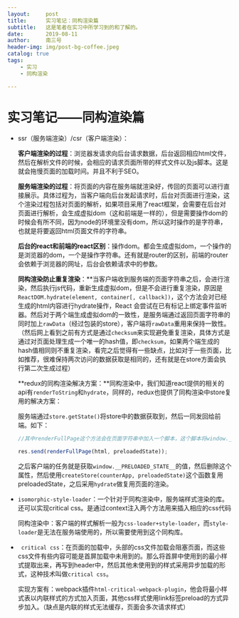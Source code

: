 ```yaml
---
layout:     post
title:      实习笔记：同构渲染篇
subtitle:   这是笔者在实习中所学习到的和了解的。
date:       2019-08-11
author:     南三号
header-img: img/post-bg-coffee.jpeg
catalog: true
tags:
    - 实习	
	- 同构渲染

---
```


# 实习笔记——同构渲染篇

- ssr（服务端渲染）/csr（客户端渲染）：

  **客户端渲染的过程**：浏览器发请求向后台请求数据，后台返回相应html文件，然后在解析文件的时候，会相应的请求页面所带的样式文件以及js脚本。这是就会拖慢页面的加载时间。并且不利于SEO。

  **服务端渲染的过程**：将页面的内容在服务端就渲染好，传回的页面可以进行直接展示。具体过程为，当客户端向后台发起请求时，后台对页面进行渲染，这个渲染过程包括对页面的解析，如果项目采用了react框架，会需要在后台对页面进行解析，会生成虚拟dom（这和前端是一样的），但是需要操作dom的时候会有所不同，因为node的环境里没有dom，所以这时操作的是字符串，也就是将要返回html页面文件的字符串。

  **后台的react和前端的react区别**：操作dom。都会生成虚拟dom，一个操作的是浏览器的dom，一个是操作字符串。还有就是router的区别，前端的router会依赖于浏览器的网址，后台会依赖请求中的参数。

  **同构渲染防止重复渲染**：**当客户端收到服务端的页面字符串之后，会进行渲染，然后执行js代码，重新生成虚拟dom，但是不会进行重复渲染，原因是`ReactDOM.hydrate(element, container[, callback])`，这个方法会对已经生成的html内容进行hydrate操作，React 会尝试在已有标记上绑定事件监听器。然后对于两个端生成虚拟dom的一致性，是服务端通过返回页面字符串的同时加上`rawData`（经过包装的store），客户端将`rawData`重用来保持一致性。（然后网上看到之前有方式是通过`checksum`来实现避免重复渲染，具体方式是通过对页面处理生成一个唯一的hash值，即`checksum`，如果两个端生成的hash值相同则不重复渲染，看完之后觉得有一些缺点，比如对于一些页面，比如推荐，很难保持两次访问的数据获取是相同的，还有就是在store方面会执行第二次生成过程）

  **redux的同构渲染解决方案：**同构渲染中，我们知道react提供的相关的api有`renderToString`和`hydrate`，同样的，redux也提供了同构渲染中store复用的解决方案：

  服务端通过`store.getState()`将store中的数据获取到，然后一同发回给前端。如下：

  ```js
  //其中renderFullPage这个方法会在页面字符串中加入一个脚本，这个脚本将window.__PRELOADED_STATE__的值设置为${JSON.stringify(preloadedState).replace(/</g,'\\u003c')}
  
  res.send(renderFullPage(html, preloadedState));
  ```

  之后客户端的任务就是获取`window.__PRELOADED_STATE__`的值，然后删除这个属性，然后使用`createStore(counterApp, preloadedState)`这个函数复用preloadedState，之后采用`hydrate`做复用页面的渲染。

- `isomorphic-style-loader`：一个针对于同构渲染中，服务端样式渲染的库。还可以实现critical css。是通过context注入两个方法用来插入相应的css代码

  同构渲染中：客户端的样式解析一般为`css-loader+style-loader`，而`style-loader`是无法在服务端使用的，所以需要使用到这个同构库。

- ` critical css`：在页面的加载中，头部的css文件加载会阻塞页面，而这些css文件有些内容可能是首屏加载中未用到的。那么将首屏中使用到的最小样式提取出来，再写到header中，然后其他未使用到的样式采用异步加载的形式，这种技术叫做`critical css`。

  实现方案有：webpack插件`html-critical-webpack-plugin`，他会将最小样式表以内联样式的方式加入页面，其他css样式使用link标签preload的方式异步加入。（缺点是内联的样式无法缓存，页面会多次请求样式）